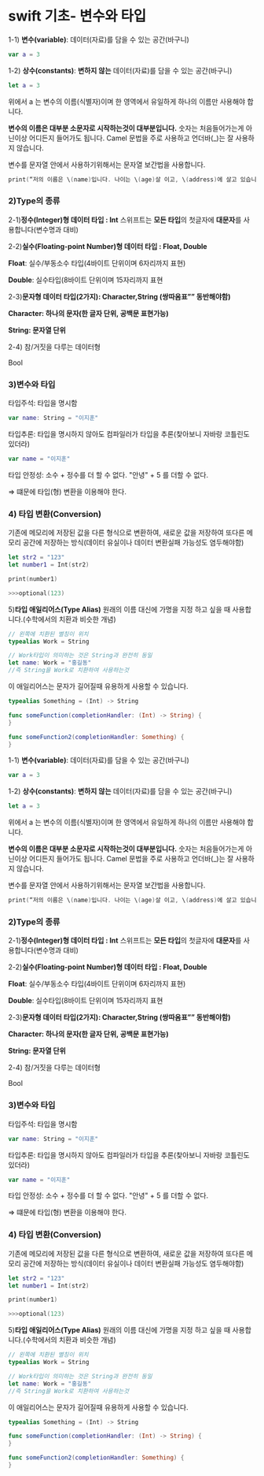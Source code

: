 # swift 기초- 변수와 타입

1-1) **변수(variable)**: 데이터(자료)를 담을 수 있는 공간(바구니)

```swift
var a = 3
```

1-2) **상수(constants)**: **변하지 않는** 데이터(자료)를 담을 수 있는 공간(바구니)

```swift
let a = 3
```

위에서 a 는 변수의 이름(식별자)이며 한 영역에서 유일하게 하나의 이름만 사용해야 합니다.

**변수의 이름은 대부분 소문자로 시작하는것이 대부분입니다.** 숫자는 처음들어가는게 아닌이상 어디든지 들어가도 됩니다. Camel 문법을 주로 사용하고 언더바(_)는 잘 사용하지 않습니다.

변수를 문자열 안에서 사용하기위해서는 문자열 보간법을 사용합니다.

```swift
print(“저의 이름은 \(name)입니다. 나이는 \(age)살 이고, \(address)에 살고 있습니다.”)
```

### 2)Type의 종류

2-1)**정수(Integer)형 데이터 타입 : Int**
스위프트는 **모든 타입**의 첫글자에 **대문자**를 사용합니다(변수명과 대비)

2-2)**실수(Floating-point Number)형 데이터 타입 : Float, Double**

**Float**: 실수/부동소수 타입(4바이트 단위이며 6자리까지 표현)

**Double**: 실수타입(8바이트 단위이며 15자리까지 표현 

2-3)**문자형 데이터 타입(2가지): Character,String (쌍따옴표”” 동반해야함)**

**Character: 하나의 문자(한 글자 단위, 공백문 표현가능)**

**String: 문자열 단위**

2-4) 참/거짓을 다루는 데이터형

Bool

### **3)변수와 타입**

타입주석: 타입을 명시함

```swift
var name: String = "이지훈"
```

타입추론: 타입을 명시하지 않아도 컴파일러가 타입을 추론(찾아보니 자바랑 코틀린도 있더라)

```swift
var name = "이지훈"
```

타입 안정성:  소수 + 정수를 더 할 수 없다. "안녕" + 5 를 더할 수 없다.

⇒ 떄문에 타입(형) 변환을 이용해야 한다.

### 4) ****타입 변환(Conversion)****

기존에 메모리에 저장된 값을 다른 형식으로 변환하여, 새로운 값을 저장하여 또다른 메모리 공간에 저장하는 방식(데이터 유실이나 데이터 변환실패 가능성도 염두해야함)

```swift
let str2 = "123"
let number1 = Int(str2)

print(number1)

>>>optional(123)
```

5)****타입 애일리어스(Type Alias)****
원래의 이름 대신에 가명을 지정 하고 싶을 때 사용합니다.(수학에서의 치환과 비슷한 개념)

```swift
// 왼쪽에 치환된 별칭이 위치
typealias Work = String

// Work타입이 의미하는 것은 String과 완전히 동일
let name: Work = "홍길동"
//즉 String을 Work로 치환하여 사용하는것
```

이 애일리어스는 문자가 길어질때 유용하게 사용할 수 있습니다.

```swift
typealias Something = (Int) -> String

func someFunction(completionHandler: (Int) -> String) {
}

func someFunction2(completionHandler: Something) {
}
```

1-1) **변수(variable)**: 데이터(자료)를 담을 수 있는 공간(바구니)

```swift
var a = 3
```

1-2) **상수(constants)**: **변하지 않는** 데이터(자료)를 담을 수 있는 공간(바구니)

```swift
let a = 3
```

위에서 a 는 변수의 이름(식별자)이며 한 영역에서 유일하게 하나의 이름만 사용해야 합니다.

**변수의 이름은 대부분 소문자로 시작하는것이 대부분입니다.** 숫자는 처음들어가는게 아닌이상 어디든지 들어가도 됩니다. Camel 문법을 주로 사용하고 언더바(_)는 잘 사용하지 않습니다.

변수를 문자열 안에서 사용하기위해서는 문자열 보간법을 사용합니다.

```swift
print(“저의 이름은 \(name)입니다. 나이는 \(age)살 이고, \(address)에 살고 있습니다.”)
```

### 2)Type의 종류

2-1)**정수(Integer)형 데이터 타입 : Int**
스위프트는 **모든 타입**의 첫글자에 **대문자**를 사용합니다(변수명과 대비)

2-2)**실수(Floating-point Number)형 데이터 타입 : Float, Double**

**Float**: 실수/부동소수 타입(4바이트 단위이며 6자리까지 표현)

**Double**: 실수타입(8바이트 단위이며 15자리까지 표현 

2-3)**문자형 데이터 타입(2가지): Character,String (쌍따옴표”” 동반해야함)**

**Character: 하나의 문자(한 글자 단위, 공백문 표현가능)**

**String: 문자열 단위**

2-4) 참/거짓을 다루는 데이터형

Bool

### **3)변수와 타입**

타입주석: 타입을 명시함

```swift
var name: String = "이지훈"
```

타입추론: 타입을 명시하지 않아도 컴파일러가 타입을 추론(찾아보니 자바랑 코틀린도 있더라)

```swift
var name = "이지훈"
```

타입 안정성:  소수 + 정수를 더 할 수 없다. "안녕" + 5 를 더할 수 없다.

⇒ 떄문에 타입(형) 변환을 이용해야 한다.

### 4) ****타입 변환(Conversion)****

기존에 메모리에 저장된 값을 다른 형식으로 변환하여, 새로운 값을 저장하여 또다른 메모리 공간에 저장하는 방식(데이터 유실이나 데이터 변환실패 가능성도 염두해야함)

```swift
let str2 = "123"
let number1 = Int(str2)

print(number1)

>>>optional(123)
```

5)****타입 애일리어스(Type Alias)****
원래의 이름 대신에 가명을 지정 하고 싶을 때 사용합니다.(수학에서의 치환과 비슷한 개념)

```swift
// 왼쪽에 치환된 별칭이 위치
typealias Work = String

// Work타입이 의미하는 것은 String과 완전히 동일
let name: Work = "홍길동"
//즉 String을 Work로 치환하여 사용하는것
```

이 애일리어스는 문자가 길어질때 유용하게 사용할 수 있습니다.

```swift
typealias Something = (Int) -> String

func someFunction(completionHandler: (Int) -> String) {
}

func someFunction2(completionHandler: Something) {
}
```